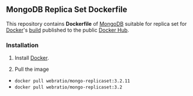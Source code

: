 ## MongoDB Replica Set Dockerfile

This repository contains **Dockerfile** of [MongoDB](https://www.mongodb.com/) suitable for replica set for [Docker](https://www.docker.com/)'s [build](https://registry.hub.docker.com/u/webratio/mongo-replicaset/) published to the public [Docker Hub](https://hub.docker.com/).

### Installation

1. Install [Docker](https://www.docker.com/).

2. Pull the image 
  * `docker pull webratio/mongo-replicaset:3.2.11`
  * `docker pull webratio/mongo-replicaset:3.2`
